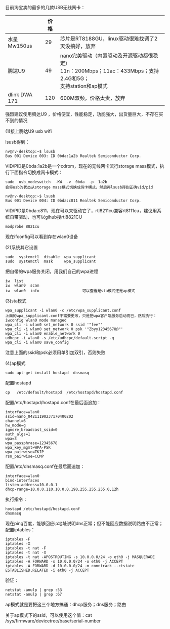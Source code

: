 目前淘宝卖的最多的几款USB无线网卡：

|               | 价格 |                                                              |
| ------------- | ---- | ------------------------------------------------------------ |
| 水星Mw150us   | 29   | 芯片是RT8188GU，linux驱动很难找调了2天没搞好，放弃           |
| 腾达U9        | 49   | nano完美驱动（内置驱动及开源驱动都很稳定）<br>11n：200Mbps；11ac：433Mbps；支持2.4G和5G；<br>支持station和ap模式 |
| dlink DWA 171 | 120  | 600M双频，价格太贵，放弃                                     |

强烈建议使用腾达U9 ，价格便宜，性能稳定，功能强大，出货量巨大，不存在买不到的情况



(1)接上腾达U9  usb wifi

lsusb得到：

	nv@nv-desktop:~$ lsusb 
	Bus 001 Device 003: ID 0bda:1a2b Realtek Semiconductor Corp.

VID/PID是0bda:1a2b是一个cdrom，现在的无线网卡流行storage mass模式，执行下面指令切换成网卡模式：


	sudo  usb_modeswitch  -KW  -v  0bda  -p  1a2b
	会将usb的状态从storage mass模式切换成网卡模式，然后再lsusb得到正确vid/pid
	
	nv@nv-desktop:~$ lsusb 
	Bus 001 Device 004: ID 0bda:c811 Realtek Semiconductor Corp.

VID/PID是0bda:c811，现在可以来驱动它了，rtl8211cu兼容rt8111cu，建议用系统自带驱动，也可以gihub搜rtl8821CU

	modprobe 8821cu

现在ifconfig可以看到存在wlan0设备



(2)系统其它设置

	sudo  systemctl  disable  wpa_supplicant
	sudo  systemctl  mask     wpa_supplicant

把自带的wpa服务关闭，用我们自己的wpa进程

	iw  list
	iw  wlan0  scan
	iw  wlan0  info                   可以查看是sta模式还是ap模式



(3)sta模式

	wpa_supplicant -i wlan0 -c /etc/wpa_supplicant.conf
	上面的wpa_supplicant.conf不需要更改，只是把wpa客户端服务启动而已，然后执行：
	iwconfig wlan0 mode managed
	wpa_cli -i wlan0 set_network 0 ssid '"fee"'
	wpa_cli -i wlan0 set_network 0 psk '"Zbyy12345678@"'
	wpa_cli -i wlan0 enable_network 0
	udhcpc -i wlan0 -s /etc/udhcpc/default.script -q
	wpa_cli -i wlan0 save_config
注意上面的ssid和psk必须用单引加双引，否则失败



(4)ap模式

	sudo apt-get install hostapd  dnsmasq

配置hostapd

	cp   /etc/default/hostapd  /etc/hostapd/hostapd.conf

配置/etc/hostapd/hostapd.conf在最后面追加：

	interface=wlan0
	ssid=nano_04211190237170400202
	channel=6
	hw_mode=g
	ignore_broadcast_ssid=0
	auth_algs=1
	wpa=3
	wpa_passphrase=12345678
	wpa_key_mgmt=WPA-PSK
	wpa_pairwise=TKIP
	rsn_pairwise=CCMP

配置/etc/dnsmasq.conf在最后面追加：

	interface=wlan0
	bind-interfaces
	listen-address=10.0.0.1
	dhcp-range=10.0.0.110,10.0.0.190,255.255.255.0,12h

执行指令：

	hostapd /etc/hostapd/hostapd.conf
	dnsmasq

现在ping百度，能够回应ip地址说明dns正常；但不能回应数据说明路由不正常；配置iptables：

	iptables -F
	iptables -X
	iptables -t nat -F
	iptables -t nat -X
	iptables -t nat -APOSTROUTING -s 10.0.0.0/24 -o eth0 -j MASQUERADE
	iptables -A FORWARD -s 10.0.0.0/24 -o eth0 -j ACCEPT
	iptables -A FORWARD -d 10.0.0.0/24 -m conntrack --ctstate ESTABLISHED,RELATED -i eth0 -j ACCEPT

验证：

	netstat -anulp | grep :53
	netstat -anulp | grep :67

ap模式就是要把这三个地方搞通：dhcp服务；dns服务；路由



关于ap模式下的ssid，可以使用这个值：cat /sys/firmware/devicetree/base/serial-number





